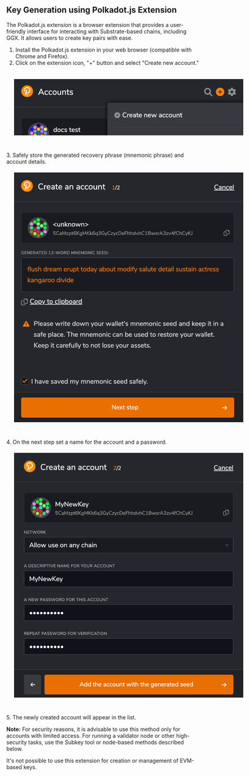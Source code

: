 ## Key Generation using Polkadot.js Extension

The Polkadot.js extension is a browser extension that provides a user-friendly interface for interacting with Substrate-based chains, including GGX. It allows users to create key pairs with ease.

1. Install the Polkadot.js extension in your web browser (compatible with Chrome and Firefox).
2. Click on the extension icon, "+" button  and select "Create new account."
<div align="center">
  <img src="../../polkadot-js-ext-create.png" alt="Polkadot.js extension" style="max-width: 600px; margin: 20px 20px 40px 20px;" />
</div>
3. Safely store the generated recovery phrase (mnemonic phrase) and account details.
<div align="center">
  <img src="../../polkadot-js-ext-seed.png" alt="Polkadot.js seed" style="max-width: 600px; margin: 20px 20px 40px 20px;" />
</div>
4. On the next step set a name for the account and a password.
<div align="center">
  <img src="../../polkadot-js-ext-password.png" alt="Polkadot.js account" style="max-width: 600px; margin: 20px 20px 40px 20px;" />
</div>
5. The newly created account will appear in the list.

**Note:** For security reasons, it is advisable to use this method only for accounts with limited access. For running a validator node or other high-security tasks, use the Subkey tool or node-based methods described below.

It's not possible to use this extension for creation or management of EVM-based keys.
